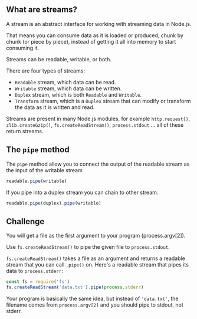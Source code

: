 ## What are streams?

A stream is an abstract interface for working with streaming data in Node.js.

That means you can consume data as it is loaded or produced, chunk by chunk (or
piece by piece), instead of getting it all into memory to start consuming it.

Streams can be readable, writable, or both.

There are four types of streams:

* `Readable` stream, which data can be read.
* `Writable` stream, which data can be written.
* `Duplex` stream, which is both `Readable` and `Writable`.
* `Transform` stream, which is a `Duplex` stream that can modify or transform
  the data as it is written and read.

Streams are present in many Node.js modules, for example `http.request()`,
`zlib.createGzip()`, `fs.createReadStream()`, `process.stdout` ... all of these
return streams.

## The `pipe` method

The `pipe` method allow you to connect the output of the readable stream as the
input of the writable stream

```js
readable.pipe(writable)
```

If you pipe into a duplex stream you can chain to other stream.

```js
readable.pipe(duplex).pipe(writable)
```

## Challenge

You will get a file as the first argument to your program (process.argv[2]).

Use `fs.createReadStream()` to pipe the given file to `process.stdout`.

`fs.createReadStream()` takes a file as an argument and returns a readable
stream that you can call `.pipe()` on. Here's a readable stream that pipes its
data to `process.stderr`:

```js
const fs = require('fs')
fs.createReadStream('data.txt').pipe(process.stderr)
```

Your program is basically the same idea, but instead of `'data.txt'`, the
filename comes from `process.argv[2]` and you should pipe to stdout, not stderr.

